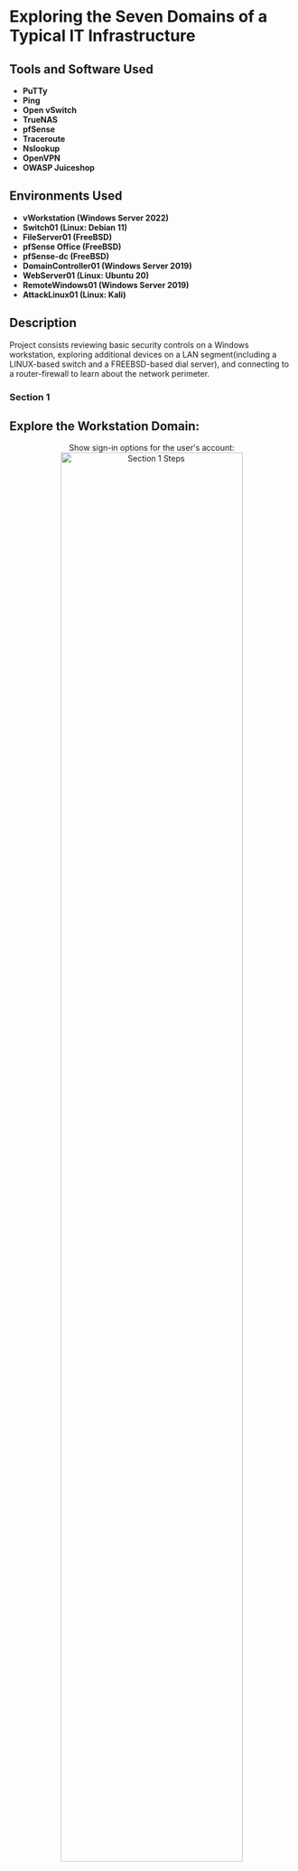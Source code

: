<h1>Exploring the Seven Domains of a Typical IT Infrastructure</h1>

<h2>Tools and Software Used</h2>

- <b>PuTTy</b> 
- <b>Ping</b>
- <b>Open vSwitch</b> 
- <b>TrueNAS</b>
- <b>pfSense</b> 
- <b>Traceroute</b>
- <b>Nslookup</b> 
- <b>OpenVPN</b>
- <b>OWASP Juiceshop</b> 

<h2>Environments Used </h2>

- <b>vWorkstation (Windows Server 2022)</b> 
- <b>Switch01 (Linux: Debian 11)</b>
- <b>FileServer01 (FreeBSD)</b>
- <b>pfSense Office (FreeBSD)</b>
- <b>pfSense-dc (FreeBSD)</b>
- <b>DomainController01 (Windows Server 2019)</b>
- <b>WebServer01 (Linux: Ubuntu 20)</b>
- <b>RemoteWindows01 (Windows Server 2019)</b>
- <b>AttackLinux01 (Linux: Kali)</b>
 
<h2>Description</h2>
Project consists reviewing basic security controls on a Windows workstation, exploring additional devices on a LAN segment(including a LINUX-based switch and a FREEBSD-based dial server), and connecting to a router-firewall to learn about the network perimeter.
<br />

### Section 1

<h2>Explore the Workstation Domain:</h2>








<p align="center">
Show sign-in options for the user's account: <br/>
<img src="https://i.imgur.com/Hb10h22.png" height="80%" width="80%" alt="Section 1 Steps"/>
<br />
<br />
View configured update policies page:  <br/>
<img src="https://i.imgur.com/9S721Q5.png" height="80%" width="80%" alt="Section 1 Steps"/>
<br />
<br />
View virus and threat protection settings: <br/>
<img src="https://i.imgur.com/9YXgEnl.png" height="80%" width="80%" alt="Section 1 Steps"/>
<br />
<br />
Show security warning from attempting to run an executable file:  <br/>
<img src="https://i.imgur.com/SiOcTif.png" height="80%" width="80%" alt="Section 1n Steps"/>
<br />
<br />
Show the blocked attachment message:  <br/>
<img src="https://i.imgur.com/MhGHBvc.png" height="80%" width="80%" alt="Disk Sanitization Steps"/>
<br />
<br />
Show successful connection to the user folder:  <br/>
<img src="https://i.imgur.com/nKyuwco.png" height="80%" width="80%" alt="Disk Sanitization Steps"/>
<br />
<br />
Show the failed connection to another user folder:  <br/>
<img src="https://i.imgur.com/ATA0Ap2.png" height="80%" width="80%" alt="Disk Sanitization Steps"/>
<br />
<br />
Show the successful connection to the Marketing shared folder:  <br/>
<img src="https://i.imgur.com/LqeeoBo.png" height="80%" width="80%" alt="Disk Sanitization Steps"/>
<br />
<br />
Show the failed connection to another shared folder:  <br/>
<img src="https://i.imgur.com/tyzg3TR.png" height="80%" width="80%" alt="Disk Sanitization Steps"/>

 <h2>Explore the LAN Domain:</h2>







<p align="center">
Show vWorkstation's original ARP table: <br/>
<img src="https://i.imgur.com/tcTyMUE.png" height="80%" width="80%" alt="Section 1 Steps"/>
<br />
<br />
Show VWorkstation's updated ARP table::  <br/>
<img src="https://i.imgur.com/tcTyMUE.png" height="80%" width="80%" alt="Section 1 Steps"/>
<br />
<br />
Show Switch01 forwarding table: <br/>
<img src="https://i.imgur.com/nCIbXbg.png" height="80%" width="80%" alt="Section 1 Steps"/>
<br />
<br />
Show contents of the Employees directory:  <br/>
<img src="https://i.imgur.com/cdFHBiU.png" height="80%" width="80%" alt="Section 1n Steps"/>

 <h2>Explore the LAN-to-WAN Domain:</h2>







<p align="center">
Show the Outbound NAT settings: <br/>
<img src="https://i.imgur.com/tcTyMUE.png" height="80%" width="80%" alt="Section 1 Steps"/>
<br />
<br />
Show the permissive LAN rules::  <br/>
<img src="https://i.imgur.com/tcTyMUE.png" height="80%" width="80%" alt="Section 1 Steps"/>
<br />
<br />
Show the Static Routes page: <br/>
<img src="https://i.imgur.com/nCIbXbg.png" height="80%" width="80%" alt="Section 1 Steps"/>
<br />
<br />
Show the result of your tracert to the pfSense=dc appliance:  <br/>
<img src="https://i.imgur.com/cdFHBiU.png" height="80%" width="80%" alt="Section 1n Steps"/>
<br />
<br />
Show the Port Forward rules for the web server: <br/>
<img src="https://i.imgur.com/nCIbXbg.png" height="80%" width="80%" alt="Section 1 Steps"/>
<br />
<br />
Show the DMZ firewall rules: <br/>
<img src="https://i.imgur.com/nCIbXbg.png" height="80%" width="80%" alt="Section 1 Steps"/>

 ### Section 2

<h2>Explore the WAN Domain:</h2>










<p align="center">
Show the static route for the point-to-point connection: <br/>
<img src="https://i.imgur.com/tcTyMUE.png" height="80%" width="80%" alt="Section 1 Steps"/>
<br />
<br />
Show the BPG neighbor ping results:  <br/>
<img src="https://i.imgur.com/tcTyMUE.png" height="80%" width="80%" alt="Section 1 Steps"/>
<br />
<br />
Show the traceroute to the file server: <br/>
<img src="https://i.imgur.com/nCIbXbg.png" height="80%" width="80%" alt="Section 1 Steps"/>
<br />
<br />

 <h2>Explore the Remote Access Domain:</h2>










<p align="center">
Show the successful connection to the email server: <br/>
<img src="https://i.imgur.com/tcTyMUE.png" height="80%" width="80%" alt="Section 1 Steps"/>
<br />
<br />
Document whether the VPN connection is a split tunnel or full tunnel, based on tracert results: <br/>
<img src="https://i.imgur.com/tcTyMUE.png" height="80%" width="80%" alt="Section 1 Steps"/>
<br />
<br />
Show the successful reverse DNS lookup for the internet host: <br/>
<img src="https://i.imgur.com/tcTyMUE.png" height="80%" width="80%" alt="Section 1 Steps"/>
<br />
<br />

 <h2>Explore the System/Application Domain:</h2>










<p align="center">
Show the whoami results: <br/>
<img src="https://i.imgur.com/tcTyMUE.png" height="80%" width="80%" alt="Section 1 Steps"/>
<br />
<br />
Show the members of the Developers AD group:  <br/>
<img src="https://i.imgur.com/tcTyMUE.png" height="80%" width="80%" alt="Section 1 Steps"/>
<br />
<br />
Show the password policy settings in the Group Policy Management Console: <br/>
<img src="https://i.imgur.com/nCIbXbg.png" height="80%" width="80%" alt="Section 1 Steps"/>
<br />
<br />
Show the DNS entries:  <br/>
<img src="https://i.imgur.com/cdFHBiU.png" height="80%" width="80%" alt="Section 1n Steps"/>
<br />
<br />
Show the Docker service status:  <br/>
<img src="https://i.imgur.com/JL945Ga.png" height="80%" width="80%" alt="Disk Sanitization Steps"/>
<br />
<br />
Show the juiceshop.com web page:  <br/>
<img src="https://i.imgur.com/K71yaM2.png" height="80%" width="80%" alt="Disk Sanitization Steps"/>
<br />
<br />
Show the disks in the tank volume:  <br/>
<img src="https://i.imgur.com/AeZkvFQ.png" height="80%" width="80%" alt="Disk Sanitization Steps"/>

</p>

<!--
 ```diff
- text in red
+ text in green
! text in orange
# text in gray
@@ text in purple (and bold)@@
```
--!>
